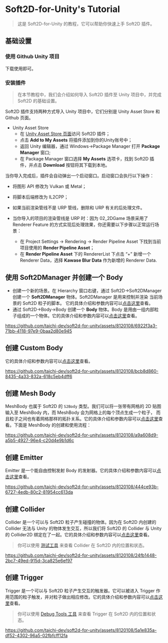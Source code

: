 # Soft2D-for-Unity's Tutorial

> 这是 Soft2D-for-Unity 的教程，它可以帮助你快速上手 Soft2D 插件。

## 基础设置

### 使用 Github Unity 项目
下载使用即可。

### 安装插件
> 在本节教程中，我们会介绍如何导入 Soft2D 插件至 Unity 项目中，并完成 Soft2D 的基础设置。

Soft2D 插件支持两种方式导入 Unity 项目中，它们分别是 Unity Asset Store 和 Github 页面。

- Unity Asset Store
   - 在 [Unity Asset Store 页面](https://assetstore.unity.com/packages/tools/utilities/odin-inspector-and-serializer-89041)访问 Soft2D 插件；
   - 点击 **Add to My Assets** 将插件添加到你的Unity账号中；
   - 返回 Unity 编辑器，通过 Windows->Package Manager 打开 **Package Manager** 窗口;
   - 在 Package Manager 窗口选择 **My Assets** 选项卡，找到 Soft2D 插件，并点击 **Download** 按钮将其下载到本地。

当你导入完成后，插件会自动弹出一个启动窗口。启动窗口会执行以下操作：

- 将图形 API 修改为 Vulkan 或 Metal；
- 将脚本后端修改为 IL2CPP；
- 如果当前渲染管线不是 URP 管线，删除和 URP 有关的后处理文件。

- 当你导入的项目的渲染管线是 URP 时：因为 02_2DGame 场景采用了 Renderer Feature 的方式实现后处理效果，你还需要以下步骤以正常运行场景：
  - 在 Project Settings -> Rendering -> Render Pipeline Asset 下找到当前项目使用的 **Render Pipeline Asset**；
  - 在 **Render Pipeline Asset** 下的 RendererList 下点击 “+” 新增一个 Renderer Data，选择 **Kawase Blur Data** 作为新增的 Renderer Data.


## 使用 Soft2DManager 并创建一个 Body

- 创建一个新的场景。在 Hierarchy 窗口右键，通过 Soft2D->Soft2DManager 创建一个 **Soft2DManager** 物体。Soft2DManager 是用来控制并渲染
当前场景的 Soft2D 粒子的脚本。 它的具体介绍和参数内容可以[点击这里](./Soft2DManager.md)查看。
- 通过 Soft2D->Body->Body 创建一个 **Body** 物体。Body 是用由一组内部粒子组成的一个物体。它的具体介绍和参数内容可以[点击这里](./Body.md)查看。

https://github.com/taichi-dev/soft2d-for-unity/assets/8120108/6922f3a3-71bb-4118-97e9-0baa2d80e945


## 创建 Custom Body

它的具体介绍和参数内容可以[点击这里](./Body.md)查看。

https://github.com/taichi-dev/soft2d-for-unity/assets/8120108/bcb8d860-8435-4a33-832a-618c5eb4dff6


## 创建 Mesh Body

MeshBody 也属于 Soft2D 的 `S2Body` 类型。我们可以将一张带有网格的 2D 贴图输入至 MeshBody 内，而 MeshBody 会为网格上的每个顶点生成一个粒子，
而且粒子之间也有着网格那样的拓扑关系。它的具体介绍和参数内容可以[点击这里](./Body.md)查看。下面是 MeshBody 的创建和使用流程：

https://github.com/taichi-dev/soft2d-for-unity/assets/8120108/a9a608d9-a5b5-4927-96e4-c20d4e9b1d6c

## 创建 Emitter

Emitter 是一个能自由控制发射 Body 的发射器。它的具体介绍和参数内容可以[点击这里](./Emitter.md)查看。

https://github.com/taichi-dev/soft2d-for-unity/assets/8120108/444ce93b-6727-4edb-80c2-81954cc613da

## 创建 Collider


Collider 是一个可以与 Soft2D 粒子产生碰撞的物体。因为在 Soft2D 内创建的 Collider 无法与 Unity 的物体发生交互，所以我们将 Soft2D 的
Collider 与 Unity 的 Collider2D 绑定在了一起。它的具体介绍和参数内容可以[点击这里](./Collider.md)查看。


> 你可以使用 [测试工具](./DebugTools.md) 来查看 Collider 在 Soft2D 内的位置和状态。

https://github.com/taichi-dev/soft2d-for-unity/assets/8120108/24fb1448-2bc7-49ed-915d-3ca825e6ef97

## 创建 Trigger

Trigger 是一个可以与 Soft2D 粒子产生交互的触发器。它可以被进入 Trigger 作用范围的粒子触发，并对粒子做出相应修改。它的具体介绍和参数内容可以[点击这里](./Trigger.md)查看。

> 你可以使用 [Debug Tools 工具](./DebugTools.md) 来查看 Trigger 在 Soft2D 内的位置和状态。

https://github.com/taichi-dev/soft2d-for-unity/assets/8120108/5a1e835a-df52-4302-96a5-02fbfcff12fa

